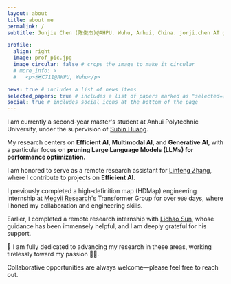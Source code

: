 ```yaml
---
layout: about
title: about me
permalink: /
subtitle: Junjie Chen (陈俊杰)@AHPU. Wuhu, Anhui, China. jorji.chen AT gmail DOT com.

profile:
  align: right
  image: prof_pic.jpg
  image_circular: false # crops the image to make it circular
  # more_info: >
  #   <p>🗺️C711@AHPU, Wuhu</p>

news: true # includes a list of news items
selected_papers: true # includes a list of papers marked as "selected={true}"
social: true # includes social icons at the bottom of the page
---
```


I am currently a second-year master's student at Anhui Polytechnic University, under the supervision of <a href="#">Subin Huang</a>.

My research centers on **Efficient AI**, **Multimodal AI**, and **Generative AI**, with a particular focus on **pruning Large Language Models (LLMs) for performance optimization.**

I am honored to serve as a remote research assistant for <a href="https://scholar.google.com/citations?user=AK9VF30AAAAJ&hl">Linfeng Zhang</a>, where I contribute to projects on **Efficient AI**.

I previously completed a high-definition map (HDMap) engineering internship at <a href="https://en.megvii.com/megvii_research">Megvii Research</a>'s Transformer Group for over `900` days, where I honed my collaboration and engineering skills.

Earlier, I completed a remote research internship with <a href="https://lichao-sun.github.io/">Lichao Sun</a>, whose guidance has been immensely helpful, and I am deeply grateful for his support.

🌱 I am fully dedicated to advancing my research in these areas, working tirelessly toward my passion 🏃‍♂️.

Collaborative opportunities are always welcome—please feel free to reach out.
